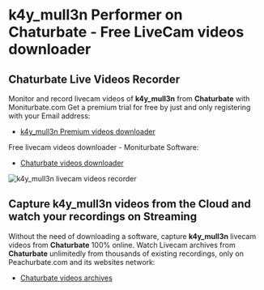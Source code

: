 # k4y_mull3n Performer on Chaturbate - Free LiveCam videos downloader

## Chaturbate Live Videos Recorder

Monitor and record livecam videos of **k4y_mull3n** from **Chaturbate** with Moniturbate.com
Get a premium trial for free by just and only registering with your Email address:
* [k4y_mull3n Premium videos downloader](https://moniturbate.com/request-demo-licence-key.html)

Free livecam videos downloader - Moniturbate Software:
* [Chaturbate videos downloader](https://moniturbate.com/moniturbate-download-software.html)

![k4y_mull3n livecam videos recorder](https://peachurnet.com/templates/moniturbate-software.png)


## Capture k4y_mull3n videos from the Cloud and watch your recordings on Streaming

Without the need of downloading a software, capture **k4y_mull3n** livecam videos from **Chaturbate** 100% online.
Watch Livecam archives from **Chaturbate** unlimitedly from thousands of existing recordings, only on Peachurbate.com and its websites network:
* [Chaturbate videos archives](https://peachurnet.com/)